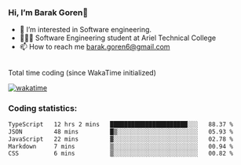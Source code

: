 ###  Hi, I’m Barak Goren👋
- 👀 I’m interested in Software engineering.
- 👨🏼‍🎓 Software Engineering student at Ariel Technical College
- 📫 How to reach me barak.goren6@gmail.com
##
Total time coding (since WakaTime initialized)

[![wakatime](https://wakatime.com/badge/user/5cc5ec80-a806-4ca2-a704-db29274e48cd.svg)](https://wakatime.com/@5cc5ec80-a806-4ca2-a704-db29274e48cd)

   
### Coding statistics:

<!--START_SECTION:waka-->

```txt
TypeScript   12 hrs 2 mins   ██████████████████████░░░   88.37 %
JSON         48 mins         █▒░░░░░░░░░░░░░░░░░░░░░░░   05.93 %
JavaScript   22 mins         ▓░░░░░░░░░░░░░░░░░░░░░░░░   02.78 %
Markdown     7 mins          ▒░░░░░░░░░░░░░░░░░░░░░░░░   00.94 %
CSS          6 mins          ▒░░░░░░░░░░░░░░░░░░░░░░░░   00.82 %
```

<!--END_SECTION:waka-->

<!---
barakgoren/barakgoren is a ✨ special ✨ repository because its `README.md` (this file) appears on your GitHub profile.
You can click the Preview link to take a look at your changes.
--->
